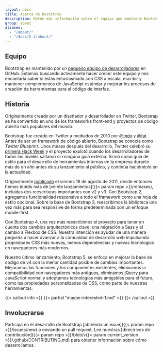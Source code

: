 ```yaml
---
layout: docs
title: Acerca de Bootstrap
description: Obtén más información sobre el equipo que mantiene Bootstrap, cómo y por qué comenzó el proyecto y cómo participar.
group: about
aliases:
  - "/about/"
  - "/docs/5.1/about/"
---
```


## Equipo

Bootstrap es mantenido por un [pequeño equipo de desarrolladores](https://github.com/orgs/twbs/people) en GitHub. Estamos buscando activamente hacer crecer este equipo y nos encantaría saber si estás entusiasmado con CSS a escala, escribir y mantener complementos de JavaScript estándar y mejorar los procesos de creación de herramientas para el código de interfaz.

## Historia

Originalmente creado por un diseñador y desarrollador en Twitter, Bootstrap se ha convertido en uno de los frameworks front-end y proyectos de código abierto más populares del mundo.

Bootstrap fue creado en Twitter a mediados de 2010 por [@mdo](https://twitter.com/mdo) y [@fat](https://twitter.com/fat). Antes de ser un framework de código abierto, Bootstrap se conocía como _Twitter Blueprint_. Unos meses después del desarrollo, Twitter celebró su [primera Hack Week](https://blog.twitter.com/engineering/en_us/a/2010/hack-week.html) y el proyecto explotó cuando los desarrolladores de todos los niveles saltaron sin ninguna guía externa. Sirvió como guía de estilo para el desarrollo de herramientas internas en la empresa durante más de un año antes de su lanzamiento al público, y continúa haciéndolo en la actualidad.

Originalmente [publicado](https://blog.twitter.com/developer/en_us/a/2011/bootstrap-twitter.html) el <time datetime="2011-08-19 11:25">viernes 19 de agosto de 2011</time>, desde entonces hemos tenido más de [veinte lanzamientos]({{< param repo >}}/releases), incluidas dos reescrituras importantes con v2 y v3. Con Bootstrap 2, agregamos funcionalidad responsive a todo el framework como una hoja de estilo opcional. Sobre la base de Bootstrap 3, reescribimos la biblioteca una vez más para sea responsive de forma predeterminada con un enfoque mobile-first.

Con Bootstrap 4, una vez más reescribimos el proyecto para tener en cuenta dos cambios arquitectónicos clave: una migración a Sass y el cambio a Flexbox de CSS. Nuestra intención es ayudar de una manera pequeña a hacer avanzar a la comunidad de desarrollo web impulsando propiedades CSS más nuevas, menos dependencias y nuevas tecnologías en navegadores más modernos.

Nuestro último lanzamiento, Bootstrap 5, se enfoca en mejorar la base de código de v4 con la menor cantidad posible de cambios importantes. Mejoramos las funciones y los componentes existentes, eliminamos la compatibilidad con navegadores más antiguos, eliminamos jQuery para JavaScript normal y adoptamos tecnologías más amigables para el futuro, como las propiedades personalizadas de CSS, como parte de nuestras herramientas.

{{< callout info >}}
{{< partial "maybe-interested-1.md" >}}
{{< /callout >}}

## Involucrarse

Participa en el desarrollo de Bootstrap [abriendo un issue]({{< param repo >}}/issues/new) o enviando un pull request. Lee nuestras [directrices de contribución]({{< param repo >}}/blob/v{{< param current_version >}}/.github/CONTRIBUTING.md) para obtener información sobre cómo desarrollamos.